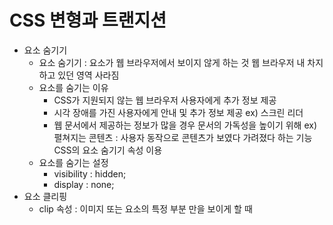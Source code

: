 # CSS 변형과 트랜지션

- 요소 숨기기
  - 요소 숨기기 : 요소가 웹 브라우저에서 보이지 않게 하는 것
    웹 브라우저 내 차지하고 있던 영역 사라짐
  - 요소를 숨기는 이유
    - CSS가 지원되지 않는 웹 브라우저 사용자에게 추가 정보 제공
    - 시각 장애를 가진 사용자에게 안내 및 추가 정보 제공
      ex) 스크린 리더
    - 웹 문서에서 제공하는 정보가 많을 경우 문서의 가독성을 높이기 위해
      ex) 펼쳐지는 콘텐츠 : 사용자 동작으로 콘텐츠가 보였다 가려졌다 하는 기능
      CSS의 요소 숨기기 속성 이용
  - 요소를 숨기는 설정
    - visibility : hidden;
    - display : none;
- 요소 클리핑
  - clip 속성 : 이미지 또는 요소의 특정 부분 만을 보이게 할 때